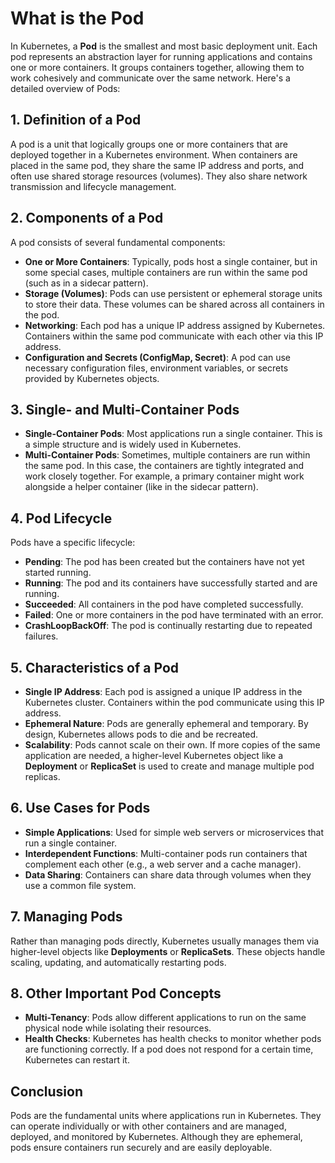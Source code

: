 # What is the Pod

In Kubernetes, a **Pod** is the smallest and most basic deployment unit. Each pod represents an abstraction layer for running applications and contains one or more containers. It groups containers together, allowing them to work cohesively and communicate over the same network. Here's a detailed overview of Pods:

## 1. **Definition of a Pod**

A pod is a unit that logically groups one or more containers that are deployed together in a Kubernetes environment. When containers are placed in the same pod, they share the same IP address and ports, and often use shared storage resources (volumes). They also share network transmission and lifecycle management.

## 2. **Components of a Pod**

A pod consists of several fundamental components:

- **One or More Containers**: Typically, pods host a single container, but in some special cases, multiple containers are run within the same pod (such as in a sidecar pattern).
- **Storage (Volumes)**: Pods can use persistent or ephemeral storage units to store their data. These volumes can be shared across all containers in the pod.
- **Networking**: Each pod has a unique IP address assigned by Kubernetes. Containers within the same pod communicate with each other via this IP address.
- **Configuration and Secrets (ConfigMap, Secret)**: A pod can use necessary configuration files, environment variables, or secrets provided by Kubernetes objects.

## 3. **Single- and Multi-Container Pods**

- **Single-Container Pods**: Most applications run a single container. This is a simple structure and is widely used in Kubernetes.
- **Multi-Container Pods**: Sometimes, multiple containers are run within the same pod. In this case, the containers are tightly integrated and work closely together. For example, a primary container might work alongside a helper container (like in the sidecar pattern).

## 4. **Pod Lifecycle**

Pods have a specific lifecycle:

- **Pending**: The pod has been created but the containers have not yet started running.
- **Running**: The pod and its containers have successfully started and are running.
- **Succeeded**: All containers in the pod have completed successfully.
- **Failed**: One or more containers in the pod have terminated with an error.
- **CrashLoopBackOff**: The pod is continually restarting due to repeated failures.

## 5. **Characteristics of a Pod**

- **Single IP Address**: Each pod is assigned a unique IP address in the Kubernetes cluster. Containers within the pod communicate using this IP address.
- **Ephemeral Nature**: Pods are generally ephemeral and temporary. By design, Kubernetes allows pods to die and be recreated.
- **Scalability**: Pods cannot scale on their own. If more copies of the same application are needed, a higher-level Kubernetes object like a **Deployment** or **ReplicaSet** is used to create and manage multiple pod replicas.

## 6. **Use Cases for Pods**

- **Simple Applications**: Used for simple web servers or microservices that run a single container.
- **Interdependent Functions**: Multi-container pods run containers that complement each other (e.g., a web server and a cache manager).
- **Data Sharing**: Containers can share data through volumes when they use a common file system.

## 7. **Managing Pods**

Rather than managing pods directly, Kubernetes usually manages them via higher-level objects like **Deployments** or **ReplicaSets**. These objects handle scaling, updating, and automatically restarting pods.

## 8. **Other Important Pod Concepts**

- **Multi-Tenancy**: Pods allow different applications to run on the same physical node while isolating their resources.
- **Health Checks**: Kubernetes has health checks to monitor whether pods are functioning correctly. If a pod does not respond for a certain time, Kubernetes can restart it.

## Conclusion

Pods are the fundamental units where applications run in Kubernetes. They can operate individually or with other containers and are managed, deployed, and monitored by Kubernetes. Although they are ephemeral, pods ensure containers run securely and are easily deployable.